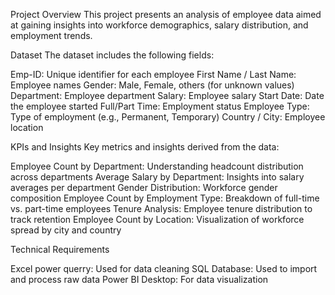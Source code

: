 Project Overview
This project presents an analysis of employee data aimed at gaining insights into workforce demographics, salary distribution, and employment trends.

Dataset
The dataset includes the following fields:

Emp-ID: Unique identifier for each employee
First Name / Last Name: Employee names
Gender: Male, Female, others (for unknown values)
Department: Employee department
Salary: Employee salary
Start Date: Date the employee started
Full/Part Time: Employment status
Employee Type: Type of employment (e.g., Permanent, Temporary)
Country / City: Employee location

KPIs and Insights
Key metrics and insights derived from the data:

Employee Count by Department: Understanding headcount distribution across departments
Average Salary by Department: Insights into salary averages per department
Gender Distribution: Workforce gender composition
Employee Count by Employment Type: Breakdown of full-time vs. part-time employees
Tenure Analysis: Employee tenure distribution to track retention
Employee Count by Location: Visualization of workforce spread by city and country

Technical Requirements

Excel power querry: Used for data cleaning
SQL Database: Used to import and process raw data
Power BI Desktop: For data visualization 
